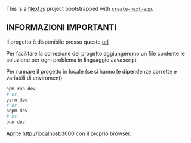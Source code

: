 This is a [Next.js](https://nextjs.org/) project bootstrapped with [`create-next-app`](https://github.com/vercel/next.js/tree/canary/packages/create-next-app).

## INFORMAZIONI IMPORTANTI

Il progetto è disponibile presso questo [url](https://sleepcode-dev.vercel.app/auth)

Per facilitare la correzione del progetto aggiungeremo un file contente le soluzione per ogni problema in linguaggio Javascript





Per runnare il progetto in locale (se si hanno le dipendenze corrette e variabili di enviroment)

```bash
npm run dev
# or
yarn dev
# or
pnpm dev
# or
bun dev
```

Aprite [http://localhost:3000](http://localhost:3000) con il proprio browser.


